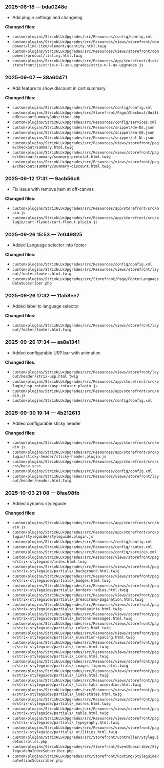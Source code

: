 ### 2025-08-18 — bda0248e

-   Add plugin settings and changelog

**Changed files:**

-   `custom/plugins/StrixNLUxUpgrades/src/Resources/config/config.xml`
-   `custom/plugins/StrixNLUxUpgrades/src/Resources/views/storefront/component/line-item/element/quantity.html.twig`
-   `custom/plugins/StrixNLUxUpgrades/src/Resources/views/storefront/component/product/listing.html.twig`
-   `custom/plugins/StrixNLUxUpgrades/src/Resources/app/storefront/dist/storefront/js/strix-n-l-ux-upgrades/strix-n-l-ux-upgrades.js`

### 2025-09-07 — 38a60471

-   Add feature to show discount in cart summary

**Changed files:**

-   `custom/plugins/StrixNLUxUpgrades/src/Resources/config/config.xml`
-   `custom/plugins/StrixNLUxUpgrades/src/Storefront/Page/Checkout/UnifiedDiscountSummarySubscriber.php`
-   `custom/plugins/StrixNLUxUpgrades/src/Resources/config/services.xml`
-   `custom/plugins/StrixNLUxUpgrades/src/Resources/snippet/de-DE.json`
-   `custom/plugins/StrixNLUxUpgrades/src/Resources/snippet/en-GB.json`
-   `custom/plugins/StrixNLUxUpgrades/src/Resources/snippet/nl-NL.json`
-   `custom/plugins/StrixNLUxUpgrades/src/Resources/views/storefront/page/checkout/summary.html.twig`
-   `custom/plugins/StrixNLUxUpgrades/src/Resources/views/storefront/page/checkout/summary/summary-pretotal.html.twig`
-   `custom/plugins/StrixNLUxUpgrades/src/Resources/views/storefront/page/checkout/summary/summary-discount.html.twig`

### 2025-09-12 17:31 — 9acb56c8

-   Fix issue with remove item at off-canvas

**Changed files:**

-   `custom/plugins/StrixNLUxUpgrades/src/Resources/app/storefront/src/main.js`
-   `custom/plugins/StrixNLUxUpgrades/src/Resources/app/storefront/src/plugin/cart-flyout/cart-flyout.plugin.js`

### 2025-09-26 15:53 — 7e049825

-   Added Language selector into footer

**Changed files:**

-   `custom/plugins/StrixNLUxUpgrades/src/Resources/config/config.xml`
-   `custom/plugins/StrixNLUxUpgrades/src/Resources/views/storefront/layout/footer/footer.html.twig`
-   `custom/plugins/StrixNLUxUpgrades/src/Storefront/Page/FooterLanguageDataSubscriber.php`

### 2025-09-26 17:32 — 11a58ee7

-   Added label to language selector

**Changed files:**

-   `custom/plugins/StrixNLUxUpgrades/src/Resources/views/storefront/layout/footer/footer.html.twig`

### 2025-09-26 17:34 — aa8a1341

-   Added configurable USP bar with animation

**Changed files:**

-   `custom/plugins/StrixNLUxUpgrades/src/Resources/views/storefront/layout/header/strix-usp.html.twig`
-   `custom/plugins/StrixNLUxUpgrades/src/Resources/app/storefront/src/plugin/usp-rotator/usp-rotator.plugin.js`
-   `custom/plugins/StrixNLUxUpgrades/src/Resources/app/storefront/src/main.js`
-   `custom/plugins/StrixNLUxUpgrades/src/Resources/config/config.xml`

### 2025-09-30 19:14 — 4b212613

-   Added configurable sticky header

**Changed files:**

-   `custom/plugins/StrixNLUxUpgrades/src/Resources/app/storefront/src/main.js`
-   `custom/plugins/StrixNLUxUpgrades/src/Resources/app/storefront/src/plugin/sticky-header/sticky-header.plugin.js`
-   `custom/plugins/StrixNLUxUpgrades/src/Resources/app/storefront/src/scss/base.scss`
-   `custom/plugins/StrixNLUxUpgrades/src/Resources/config/config.xml`
-   `custom/plugins/StrixNLUxUpgrades/src/Resources/views/storefront/layout/header/header.html.twig`

### 2025-10-03 21:08 — 8fae98fb

-   Added dynamic styleguide

**Changed files:**

-   `custom/plugins/StrixNLUxUpgrades/src/Resources/app/storefront/src/main.js`
-   `custom/plugins/StrixNLUxUpgrades/src/Resources/app/storefront/src/plugin/styleguide/styleguide.plugin.js`
-   `custom/plugins/StrixNLUxUpgrades/src/Resources/config/config.xml`
-   `custom/plugins/StrixNLUxUpgrades/src/Resources/config/routes.xml`
-   `custom/plugins/StrixNLUxUpgrades/src/Resources/config/services.xml`
-   `custom/plugins/StrixNLUxUpgrades/src/Resources/views/storefront/page/strix-styleguide/index.html.twig`
-   `custom/plugins/StrixNLUxUpgrades/src/Resources/views/storefront/page/strix-styleguide/partials/_background.html.twig`
-   `custom/plugins/StrixNLUxUpgrades/src/Resources/views/storefront/page/strix-styleguide/partials/_badges.html.twig`
-   `custom/plugins/StrixNLUxUpgrades/src/Resources/views/storefront/page/strix-styleguide/partials/_borders-radius.html.twig`
-   `custom/plugins/StrixNLUxUpgrades/src/Resources/views/storefront/page/strix-styleguide/partials/_breadcrumb-pagination.html.twig`
-   `custom/plugins/StrixNLUxUpgrades/src/Resources/views/storefront/page/strix-styleguide/partials/_breakpoints.html.twig`
-   `custom/plugins/StrixNLUxUpgrades/src/Resources/views/storefront/page/strix-styleguide/partials/_buttons-messages.html.twig`
-   `custom/plugins/StrixNLUxUpgrades/src/Resources/views/storefront/page/strix-styleguide/partials/_colors.html.twig`
-   `custom/plugins/StrixNLUxUpgrades/src/Resources/views/storefront/page/strix-styleguide/partials/_elevation-spacing.html.twig`
-   `custom/plugins/StrixNLUxUpgrades/src/Resources/views/storefront/page/strix-styleguide/partials/_forms.html.twig`
-   `custom/plugins/StrixNLUxUpgrades/src/Resources/views/storefront/page/strix-styleguide/partials/_icons.html.twig`
-   `custom/plugins/StrixNLUxUpgrades/src/Resources/views/storefront/page/strix-styleguide/partials/_images-figures.html.twig`
-   `custom/plugins/StrixNLUxUpgrades/src/Resources/views/storefront/page/strix-styleguide/partials/_links.html.twig`
-   `custom/plugins/StrixNLUxUpgrades/src/Resources/views/storefront/page/strix-styleguide/partials/_lists-tabs-accordion.html.twig`
-   `custom/plugins/StrixNLUxUpgrades/src/Resources/views/storefront/page/strix-styleguide/partials/_load-states.html.twig`
-   `custom/plugins/StrixNLUxUpgrades/src/Resources/views/storefront/page/strix-styleguide/partials/_macros.html.twig`
-   `custom/plugins/StrixNLUxUpgrades/src/Resources/views/storefront/page/strix-styleguide/partials/_table.html.twig`
-   `custom/plugins/StrixNLUxUpgrades/src/Resources/views/storefront/page/strix-styleguide/partials/_typography.html.twig`
-   `custom/plugins/StrixNLUxUpgrades/src/Resources/views/storefront/page/strix-styleguide/partials/_utilities.html.twig`
-   `custom/plugins/StrixNLUxUpgrades/src/Storefront/Controller/StyleguideController.php`
-   `custom/plugins/StrixNLUxUpgrades/src/Storefront/EventSubscriber/StyleguideNoIndexSubscriber.php`
-   `custom/plugins/StrixNLUxUpgrades/src/Storefront/Routing/StyleguideRouteAliasSubscriber.php`

